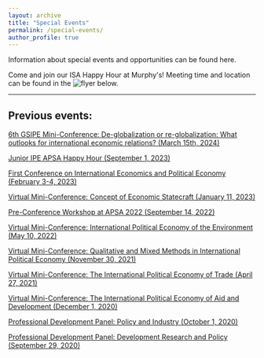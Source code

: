 ```yaml
---
layout: archive
title: "Special Events"
permalink: /special-events/
author_profile: true
---
```

Information about special events and opportunities can be found here.

Come and join our ISA Happy Hour at Murphy's! Meeting time and location can be found in the ![flyer](gsipe-workshop.github.io/files/GSIPE_flyer.jpg) below. 




<hr>

## Previous events:


<a href="https://gsipe-workshop.github.io/files/GSIPE_6th_mini-conference_call_new - Documenti Google.pdf">6th GSIPE Mini-Conference: De-globalization or re-globalization: What outlooks for international economic relations? (March 15th, 2024)</a>


<a href="https://twitter.com/gradstudent_ipe/status/1679871368068775937">Junior IPE APSA Happy Hour (September 1, 2023)</a>

<a href="https://gsipe-workshop.github.io/special-events/First_conference/">First Conference on International Economics and Political Economy (February 3-4, 2023)</a>

<a href="https://gsipe-workshop.github.io/files/miniconference_jan2023.pdf">Virtual Mini-Conference: Concept of Economic Statecraft (January 11, 2023)</a>

<a href="https://gsipe-workshop.github.io/files/GSIPE_APSA_2022_program.pdf">Pre-Conference Workshop at APSA 2022 (September 14, 2022)</a>

<a href="https://gsipe-workshop.github.io/files/Environment-conference-program.pdf">Virtual Mini-Conference: International Political Economy of the Environment (May 10, 2022)</a>

<a href="https://gsipe-workshop.github.io/files/Mixed-methods-conference-program.pdf">Virtual Mini-Conference: Qualitative and Mixed Methods in International Political Economy (November 30, 2021)</a>

<a href="https://gsipe-workshop.github.io/files/Trade-conference-GSIPE-Program.pdf">Virtual Mini-Conference: The International Political Economy of Trade (April 27, 2021)</a>

<a href="https://gsipe-workshop.github.io/files/AD-conference-GSIPE-Program.pdf">Virtual Mini-Conference: The International Political Economy of Aid and Development (December 1, 2020)</a>

<a href="https://gsipe-workshop.github.io/files/Policy_panel.png">Professional Development Panel: Policy and Industry (October 1, 2020)</a>

<a href="https://gsipe-workshop.github.io/files/Dev_panel.png">Professional Development Panel: Development Research and Policy (September 29, 2020)</a>

